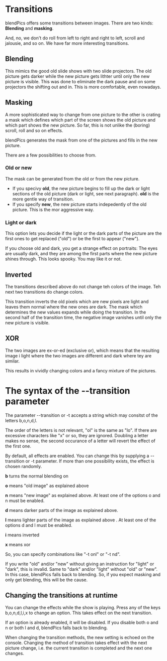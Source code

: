 # Transitions

blendPics offers some transitions between images. 
There are two kinds: __Blending__ and __masking__. 

And, no, we don't do roll from left to right and right to left, scroll and jalousie, and so on. We have far more interesting transitions. 

## Blending

This mimics the good old slide shows with two slide projectors. The old picture gets darker while the new picture gets lithter until only the new picture is visible. 
This was done to eliminate the dark pause and on some projectors the shifting out and in. This is more comfortable, even nowadays. 

## Masking

A more sophisticated way to change from one picture to the other is crating a mask which defines which part of the screen shows the old picture and which part shows the new picture. 
So far, this is not unlike the (boring) scroll, roll and so on effects. 

blendPics generates the mask from one of the pictures and fills in the new picture. 

There are a few possibilities to choose from. 

### Old or new

The mask can be generated from the old or from the new picture. 

* If you specivy __old__, the new picture begins to fill up the dark or light sections of the old picture (dark or light, see next paragraph). 
__old__ is the more gentle way of transition.
* If you specify __new__, the new picture starts indepedently of the old picture. This is the mor aggressive way. 

### Light or dark

This option lets you decide if the light or the dark parts of the picture are the first ones to get replaced ("old") or be the first to appear ("new"). 

If you choose old and dark, you get a strange effect on portraits: The eyes are usually dark, and they are among the first parts where the new picture shines through. 
This looks spooky. You may like it or not. 

## Inverted

The transitions described above do not change teh colors of the image. Teh next two transitions do change colors. 

This transition inverts the old pixels which are new pixels are light and leaves them normal where the new ones are dark. The mask which determines the new values expands while doing the transition. In the second half of the transition time, the negative image vanishes until only the new picture is visible. 

## XOR

The two images are ex-or-ed (exclusive or), which means that the resulting image i light where the two images are different and dark where tey are similar. 

This results in vividly changing colors and a fancy mixture of the pictures. 

# The syntax of the --transition parameter

The parameter --transition or -t accepts a string which may consitst of the letters b,o,n,d,l. 

The order of the letters is not relevant, "ol" is the same as "lo". If there are excessive characters like "x" or so, they are ignored. 
Doubling a letter makes no sense, the second occurance of a letter will revert the effect of the first one. 

By default, all effects are enabled. You can change this by supplying a --transition or -t parameter. If more than one possibility exists, the effect is chosen randomly. 

__b__ turns the normal blending on 

__o__ means "old image" as explained above 

__n__ means "new image" as explained above. At least one of the options o and n must be enabled. 

__d__ means darker parts of the image  as explained above. 

__l__ means lighter parts of the image  as explained above . At least one of the options d and l must be enabled. 

__i__ means inverted

__x__ means xor

So, you can specify combinations like "-t onl" or "-t nd". 

If you write "old" and/or "new" without giving an instruction for "light" or "dark", this is invalid. Same to "dark" and/or "light" without "old" or "new". 
In this case, blendPics falls back to blending. So, if you expect masking and only get blending, this will be the cause. 

## Changing the transitions at runtime

You can change the effects while the show is playing. Press any of the keys b,o,n,d,l,i,x to change an option. 
This takes effect on the next transition. 

If an option is already enabled, it will be disabled. If you disable both o and n or both l and d, blendPics falls back to blending. 

When changing the transition methods, the new setting is echoed on the console. Changing the method of transition takes effect with the next picture change, i.e. the current transition is completed and the next one changes.  
